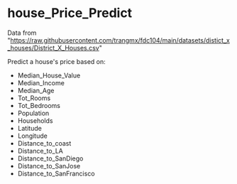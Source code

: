 # house_Price_Predict

Data from "https://raw.githubusercontent.com/trangmx/fdc104/main/datasets/distict_x_houses/District_X_Houses.csv"

Predict a house's price based on:
- Median_House_Value
- Median_Income
- Median_Age              
- Tot_Rooms                 
- Tot_Bedrooms                
- Population                    
- Households                    
- Latitude                   
- Longitude                   
- Distance_to_coast           
- Distance_to_LA              
- Distance_to_SanDiego        
- Distance_to_SanJose         
- Distance_to_SanFrancisco    
